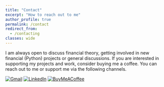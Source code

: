 ```yaml
---
title: "Contact"
excerpt: "How to reach out to me"
author_profile: true
permalink: /contact
redirect_from:
  - /contacting
classes: wide
---
```


I am always open to discuss financial theory, getting involved in new financial (Python) projects or general discussions. If you are interested in supporting my projects and work, consider buying me a coffee. You can reach out to me or support me via the following channels.

[![Gmail](https://img.shields.io/badge/Gmail-D14836?style=for-the-badge&logo=gmail&logoColor=white)](mailto:jer.bouma@gmail.com)
[![LinkedIn](https://img.shields.io/badge/linkedin-%230077B5.svg?style=for-the-badge&logo=linkedin&logoColor=white)](https://www.linkedin.com/in/boumajeroen/)
[![BuyMeACoffee](https://img.shields.io/badge/Buy%20Me%20a%20Coffee-ffdd00?style=for-the-badge&logo=buy-me-a-coffee&logoColor=black)](https://www.buymeacoffee.com/jerbouma)